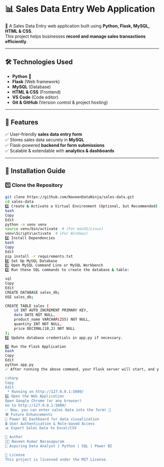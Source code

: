 # 📊 Sales Data Entry Web Application

🚀 A Sales Data Entry web application built using **Python, Flask, MySQL, HTML & CSS**.  
This project helps businesses **record and manage sales transactions efficiently**.

---

## 🛠️ Technologies Used  
- **Python** 🐍  
- **Flask** (Web framework)  
- **MySQL** (Database)  
- **HTML & CSS** (Frontend)  
- **VS Code** (Code editor)  
- **Git & GitHub** (Version control & project hosting)  

---

## 📌 Features  
✅ User-friendly **sales data entry form**  
✅ Stores sales data securely in **MySQL**  
✅ Flask-powered **backend for form submissions**  
✅ Scalable & extendable with **analytics & dashboards**  

---

## 🚀 Installation Guide  

### **1️⃣ Clone the Repository**  
```bash
git clone https://github.com/NaveenDataNinja/sales-data.git
cd sales-data
2️⃣ Create & Activate a Virtual Environment (Optional, but Recommended)
bash
Copy
Edit
python -m venv venv
source venv/bin/activate  # (For macOS/Linux)
venv\Scripts\activate  # (For Windows)
3️⃣ Install Dependencies
bash
Copy
Edit
pip install -r requirements.txt
4️⃣ Set Up MySQL Database
1️⃣ Open MySQL Command Line or MySQL Workbench
2️⃣ Run these SQL commands to create the database & table:

sql
Copy
Edit
CREATE DATABASE sales_db;
USE sales_db;

CREATE TABLE sales (
    id INT AUTO_INCREMENT PRIMARY KEY,
    date DATE NOT NULL,
    product_name VARCHAR(255) NOT NULL,
    quantity INT NOT NULL,
    price DECIMAL(10,2) NOT NULL
);
3️⃣ Update database credentials in app.py if necessary.

5️⃣ Run the Flask Application
bash
Copy
Edit
python app.py
✅ After running the above command, your Flask server will start, and you'll see:

csharp
Copy
Edit
 * Running on http://127.0.0.1:5000/
6️⃣ Open the Web Application
Open Google Chrome (or any browser)
Go to http://127.0.0.1:5000/
✅ Now, you can enter sales data into the form! 🎉
🛠️ Future Enhancements
🚀 Power BI Dashboard for data visualization
🔒 User Authentication & Role-based Access
📊 Export Sales Data to Excel/CSV

📌 Author
👨‍💻 Naveen Kumar Narasapuram
📌 Aspiring Data Analyst | Python | SQL | Power BI

📜 License
This project is licensed under the MIT License.

